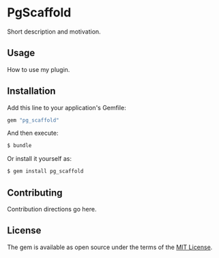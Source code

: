 # PgScaffold
Short description and motivation.

## Usage
How to use my plugin.

## Installation
Add this line to your application's Gemfile:

```ruby
gem "pg_scaffold"
```

And then execute:
```bash
$ bundle
```

Or install it yourself as:
```bash
$ gem install pg_scaffold
```

## Contributing
Contribution directions go here.

## License
The gem is available as open source under the terms of the [MIT License](https://opensource.org/licenses/MIT).
